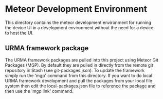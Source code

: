 # Meteor Development Environment
This directory contains the meteor development environment for running the device UI in a development environment
without the need for a device to host the UI. 

## URMA framework package
The URMA framework packages are pulled into this project using Meteor Git Packages (MGP). By default they are pulled
in directly from the remote git repository in Stash (see git-packages.json). To update the framework simply run the
'mgp' command from this directory. If you want to do local URMA framework development and pull the packages from your
local file system then edit the local-packages.json file to reference the package and then use the 'mgp link' command.

